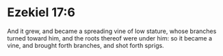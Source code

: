 # Ezekiel 17:6

And it grew, and became a spreading vine of low stature, whose branches turned toward him, and the roots thereof were under him: so it became a vine, and brought forth branches, and shot forth sprigs.